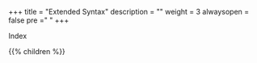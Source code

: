 +++
title = "Extended Syntax"
description = ""
weight = 3
alwaysopen = false
pre ="<i class='fa fa-graduation-cap' ></i> "
+++

Index

{{% children  %}}
